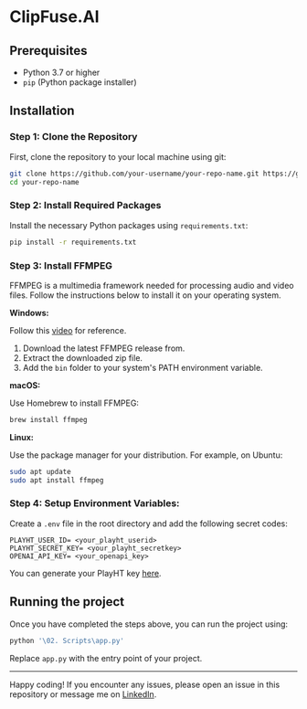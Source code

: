 # ClipFuse.AI


## Prerequisites

- Python 3.7 or higher
- `pip` (Python package installer)

## Installation

### Step 1: Clone the Repository

First, clone the repository to your local machine using git:

```bash
git clone https://github.com/your-username/your-repo-name.git https://github.com/Niranjan-Cholendiran/ClipFuse.AI.git
cd your-repo-name
```

### Step 2: Install Required Packages

Install the necessary Python packages using `requirements.txt`:

```bash
pip install -r requirements.txt
```

### Step 3: Install FFMPEG

FFMPEG is a multimedia framework needed for processing audio and video files. Follow the instructions below to install it on your operating system.

**Windows:**

Follow this [video](https://youtu.be/JR36oH35Fgg?si=32yKMXuZKsAckeqX) for reference.
1. Download the latest FFMPEG release from.
2. Extract the downloaded zip file.
3. Add the `bin` folder to your system's PATH environment variable.

**macOS:**

Use Homebrew to install FFMPEG:
```bash
brew install ffmpeg
```
**Linux:**

Use the package manager for your distribution. For example, on Ubuntu:
```bash
sudo apt update
sudo apt install ffmpeg
```

### Step 4: Setup Environment Variables:

Create a `.env` file in the root directory and add the following secret codes:

```plaintext
PLAYHT_USER_ID= <your_playht_userid>
PLAYHT_SECRET_KEY= <your_playht_secretkey>
OPENAI_API_KEY= <your_openapi_key>
```
You can generate your PlayHT key [here](https://play.ht/studio/api-access).

## Running the project

Once you have completed the steps above, you can run the project using:
```bash
python '\02. Scripts\app.py'
```
Replace `app.py` with the entry point of your project.

-----

Happy coding! If you encounter any issues, please open an issue in this repository or message me on [LinkedIn](https://www.linkedin.com/in/niranjan-cholendiran/).

